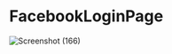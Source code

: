 # FacebookLoginPage
![Screenshot (166)](https://github.com/Priyanka28k/FacebookLoginPage/assets/104508277/8b7b0b52-482e-4bf4-bfda-5815df58a428)

